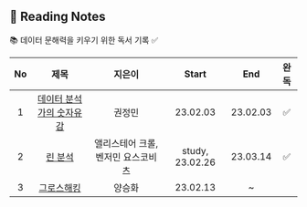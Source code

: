 ## 📖 Reading Notes
📚 데이터 문해력을 키우기 위한 독서 기록 ✅

|No   |제목                |지은이          |Start |End |완독 |
|:---:|:-------------------:|:-----------:|:----------:|:----------:|:----------:|
|1  |[데이터 분석가의 숫자유감](https://github.com/teng-ny/Reading/tree/main/%EB%8D%B0%EC%9D%B4%ED%84%B0%20%EB%B6%84%EC%84%9D%EA%B0%80%EC%9D%98%20%EC%88%AB%EC%9E%90%EC%9C%A0%EA%B0%90)  |권정민 |23.02.03 |23.02.03 |✅ |
|2  |[린 분석]()  |앨리스테어 크롤, 벤저민 요스코비츠 |study, 23.02.26 |23.03.14 |✅ |
|3 |[그로스해킹](https://xod22.tistory.com/169) |양승화 |23.02.13 |~ | |
